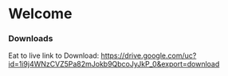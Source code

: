 #  
#  
#  
#  
# Welcome
### Downloads

Eat to live
link to Download: 
https://drive.google.com/uc?id=1i9j4WNzCVZ5Pa82mJokb9QbcoJyJkP_0&export=download
